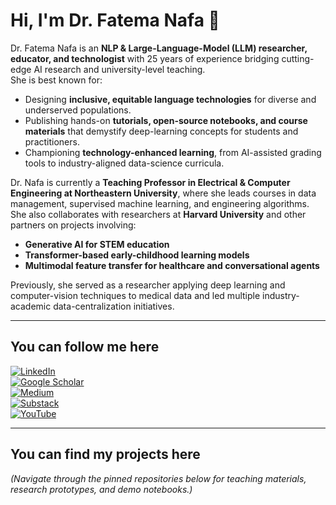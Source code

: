 # Hi, I'm **Dr. Fatema Nafa** 👋

Dr. Fatema Nafa is an **NLP & Large-Language-Model (LLM) researcher, educator, and technologist** with 25 years of experience bridging cutting-edge AI research and university-level teaching.  
She is best known for:

* Designing **inclusive, equitable language technologies** for diverse and underserved populations.  
* Publishing hands-on **tutorials, open-source notebooks, and course materials** that demystify deep-learning concepts for students and practitioners.  
* Championing **technology-enhanced learning**, from AI-assisted grading tools to industry-aligned data-science curricula.

Dr. Nafa is currently a **Teaching Professor in Electrical & Computer Engineering at Northeastern University**, where she leads courses in data management, supervised machine learning, and engineering algorithms.  
She also collaborates with researchers at **Harvard University** and other partners on projects involving:

* **Generative AI for STEM education**  
* **Transformer-based early-childhood learning models**  
* **Multimodal feature transfer for healthcare and conversational agents**

Previously, she served as a researcher applying deep learning and computer-vision techniques to medical data and led multiple industry-academic data-centralization initiatives.

---

## You can follow me here

[![LinkedIn](https://img.shields.io/badge/LinkedIn-0A66C2?style=for-the-badge&logo=linkedin&logoColor=white)](https://www.linkedin.com/feed/)  
[![Google Scholar](https://img.shields.io/badge/Scholar-4285F4?style=for-the-badge&logo=googlescholar&logoColor=white)](https://scholar.google.com/citations?hl=en&user=Ed76CfYAAAAJ&view_op=list_works&sortby=pubdate)  
[![Medium](https://img.shields.io/badge/Medium-000000?style=for-the-badge&logo=medium&logoColor=white)](https://medium.com/@<your-handle>)  
[![Substack](https://img.shields.io/badge/Substack-FF6719?style=for-the-badge&logo=substack&logoColor=white)](https://<your-newsletter>.substack.com)  
[![YouTube](https://img.shields.io/badge/YouTube-FF0000?style=for-the-badge&logo=youtube&logoColor=white)](https://youtube.com/<your-channel>)

---

## You can find my projects here
*(Navigate through the pinned repositories below for teaching materials, research prototypes, and demo notebooks.)*

